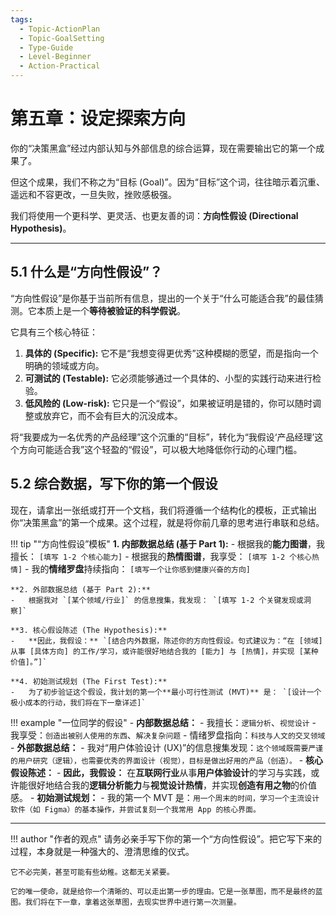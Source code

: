 ```yaml
---
tags:
  - Topic-ActionPlan
  - Topic-GoalSetting
  - Type-Guide
  - Level-Beginner
  - Action-Practical
---
```


# 第五章：设定探索方向

你的“决策黑盒”经过内部认知与外部信息的综合运算，现在需要输出它的第一个成果了。

但这个成果，我们不称之为“目标 (Goal)”。因为“目标”这个词，往往暗示着沉重、遥远和不容更改，一旦失败，挫败感极强。

我们将使用一个更科学、更灵活、也更友善的词：**方向性假设 (Directional Hypothesis)**。

---

## 5.1 什么是“方向性假设”？

“方向性假设”是你基于当前所有信息，提出的一个关于“什么可能适合我”的最佳猜测。它本质上是一个**等待被验证的科学假说**。

它具有三个核心特征：

1.  **具体的 (Specific):** 它不是“我想变得更优秀”这种模糊的愿望，而是指向一个明确的领域或方向。
2.  **可测试的 (Testable):** 它必须能够通过一个具体的、小型的实践行动来进行检验。
3.  **低风险的 (Low-risk):** 它只是一个“假设”，如果被证明是错的，你可以随时调整或放弃它，而不会有巨大的沉没成本。

将“我要成为一名优秀的产品经理”这个沉重的“目标”，转化为“我假设‘产品经理’这个方向可能适合我”这个轻盈的“假设”，可以极大地降低你行动的心理门槛。

## 5.2 综合数据，写下你的第一个假设

现在，请拿出一张纸或打开一个文档，我们将遵循一个结构化的模板，正式输出你“决策黑盒”的第一个成果。这个过程，就是将你前几章的思考进行串联和总结。

!!! tip "“方向性假设”模板"
    **1. 内部数据总结 (基于 Part 1):**
    -   根据我的**能力图谱**，我擅长： `[填写 1-2 个核心能力]`
    -   根据我的**热情图谱**，我享受： `[填写 1-2 个核心热情]`
    -   我的**情绪罗盘**持续指向： `[填写一个让你感到健康兴奋的方向]`

    **2. 外部数据总结 (基于 Part 2):**
    -   根据我对 `[某个领域/行业]` 的信息搜集，我发现： `[填写 1-2 个关键发现或洞察]`

    **3. 核心假设陈述 (The Hypothesis):**
    -   **因此，我假设：** `[结合内外数据，陈述你的方向性假设。句式建议为：“在 [领域] 从事 [具体方向] 的工作/学习，或许能很好地结合我的 [能力] 与 [热情]，并实现 [某种价值]。”]`

    **4. 初始测试规划 (The First Test):**
    -   为了初步验证这个假设，我计划的第一个**最小可行性测试 (MVT)** 是： `[设计一个极小成本的行动，我们将在下一章详述]`

!!! example "一位同学的假设"
    -   **内部数据总结：**
        -   我擅长：`逻辑分析`、`视觉设计`
        -   我享受：`创造出被别人使用的东西`、`解决复杂问题`
        -   情绪罗盘指向：`科技与人文的交叉领域`
    -   **外部数据总结：**
        -   我对“用户体验设计 (UX)”的信息搜集发现：`这个领域既需要严谨的用户研究（逻辑），也需要优秀的界面设计（视觉），目标是做出好用的产品（创造）。`
    -   **核心假设陈述：**
        -   **因此，我假设：** 在**互联网行业**从事**用户体验设计**的学习与实践，或许能很好地结合我的**逻辑分析能力**与**视觉设计热情**，并实现**创造有用之物**的价值感。
    -   **初始测试规划：**
        -   我的第一个 MVT 是：`用一个周末的时间，学习一个主流设计软件（如 Figma）的基本操作，并尝试复刻一个我常用 App 的核心界面。`

---

!!! author "作者的观点"
    请务必亲手写下你的第一个“方向性假设”。把它写下来的过程，本身就是一种强大的、澄清思维的仪式。

    它不必完美，甚至可能有些幼稚。这都无关紧要。

    它的唯一使命，就是给你一个清晰的、可以走出第一步的理由。它是一张草图，而不是最终的蓝图。我们将在下一章，拿着这张草图，去现实世界中进行第一次测量。